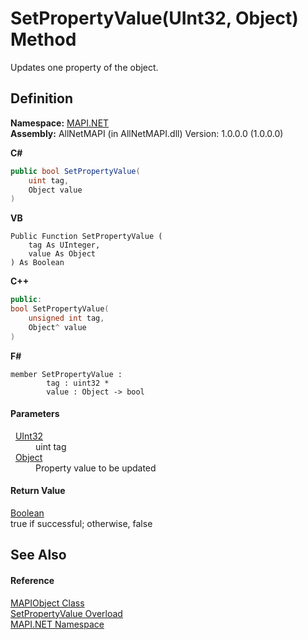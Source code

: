 # SetPropertyValue(UInt32, Object) Method


Updates one property of the object.



## Definition
**Namespace:** <a href="5bef4637-66f8-16d4-e5f4-4d0da57a1538.md">MAPI.NET</a>  
**Assembly:** AllNetMAPI (in AllNetMAPI.dll) Version: 1.0.0.0 (1.0.0.0)

**C#**
``` C#
public bool SetPropertyValue(
	uint tag,
	Object value
)
```
**VB**
``` VB
Public Function SetPropertyValue ( 
	tag As UInteger,
	value As Object
) As Boolean
```
**C++**
``` C++
public:
bool SetPropertyValue(
	unsigned int tag, 
	Object^ value
)
```
**F#**
``` F#
member SetPropertyValue : 
        tag : uint32 * 
        value : Object -> bool 
```



#### Parameters
<dl><dt>  <a href="https://learn.microsoft.com/dotnet/api/system.uint32" target="_blank" rel="noopener noreferrer">UInt32</a></dt><dd>uint tag</dd><dt>  <a href="https://learn.microsoft.com/dotnet/api/system.object" target="_blank" rel="noopener noreferrer">Object</a></dt><dd>Property value to be updated</dd></dl>

#### Return Value
<a href="https://learn.microsoft.com/dotnet/api/system.boolean" target="_blank" rel="noopener noreferrer">Boolean</a>  
true if successful; otherwise, false

## See Also


#### Reference
<a href="6aa245b8-3fdd-0cd0-a3f7-bdccb4596d2c.md">MAPIObject Class</a>  
<a href="ecffb77e-b8b0-a325-042f-a1d9b8034e82.md">SetPropertyValue Overload</a>  
<a href="5bef4637-66f8-16d4-e5f4-4d0da57a1538.md">MAPI.NET Namespace</a>  
